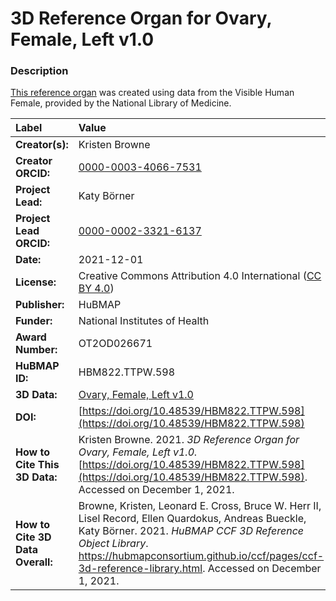 # 3D Reference Organ for Ovary, Female, Left v1.0

### Description
[This reference organ](https://hubmapconsortium.github.io/ccf/pages/ccf-3d-reference-library.html) was created using data from the Visible Human Female, provided by the National Library of Medicine.

| Label | Value |
| :------------- |:-------------|
| **Creator(s):** | Kristen Browne |
| **Creator ORCID:** | [0000-0003-4066-7531](https://orcid.org/0000-0003-4066-7531) |
| **Project Lead:** | Katy B&ouml;rner |
| **Project Lead ORCID:** | [0000-0002-3321-6137](https://orcid.org/0000-0002-3321-6137) |
| **Date:** | 2021-12-01 |
| **License:** | Creative Commons Attribution 4.0 International ([CC BY 4.0](https://creativecommons.org/licenses/by/4.0/)) |
| **Publisher:** | HuBMAP |
| **Funder:** | National Institutes of Health |
| **Award Number:** | OT2OD026671 |
| **HuBMAP ID:** | HBM822.TTPW.598 |
| **3D Data:** | [Ovary, Female, Left v1.0](https://hubmapconsortium.github.io/ccf-releases/v1.1/models/VH_F_Ovary_L.glb) |
| **DOI:** | [https://doi.org/10.48539/HBM822.TTPW.598](https://doi.org/10.48539/HBM822.TTPW.598) |
| **How to Cite This 3D Data:** | Kristen Browne. 2021. *3D Reference Organ for Ovary, Female, Left v1.0.* [https://doi.org/10.48539/HBM822.TTPW.598](https://doi.org/10.48539/HBM822.TTPW.598). Accessed on December 1, 2021. |
| **How to Cite 3D Data Overall:** | Browne, Kristen, Leonard E. Cross, Bruce W. Herr II, Lisel Record, Ellen Quardokus, Andreas Bueckle, Katy B&ouml;rner. 2021. *HuBMAP CCF 3D Reference Object Library*. https://hubmapconsortium.github.io/ccf/pages/ccf-3d-reference-library.html. Accessed on December 1, 2021. |

